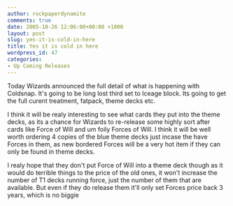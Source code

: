```yaml
---
author: rockpaperdynamite
comments: true
date: 2005-10-26 12:06:00+00:00 +1000
layout: post
slug: yes-it-is-cold-in-here
title: Yes it is cold in here
wordpress_id: 47
categories:
- Up Coming Releases
---
```


Today Wizards announced the full detail of what is happening with Coldsnap. It's going to be long lost third set to Iceage block. Its going to get the full curent treatment, fatpack, theme decks etc.

I think it will be realy interesting to see what cards they put into the theme decks, as its a chance for Wizards to re-release some highly sort after cards like Force of Will and um foily Forces of Will. I think it will be well worth ordering 4 copies of the blue theme decks just incase the have Forces in them, as new bordered Forces will be a very hot item if they can only be found in theme decks.

I realy hope that they don't put Force of Will into a theme deck though as it would do terrible things to the price of the old ones, it won't increase the number of T1 decks running force, just the number of them that are available. But even if they do release them it'll only set Forces price back 3 years, which is no biggie
